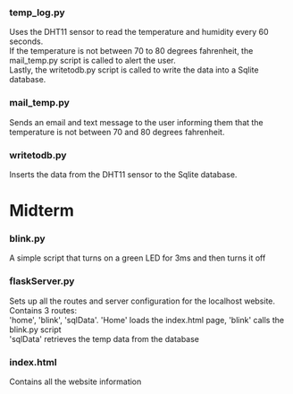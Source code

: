 ### temp_log.py  
Uses the DHT11 sensor to read the temperature and humidity every 60 seconds.  
If the temperature is not between 70 to 80 degrees fahrenheit, the mail_temp.py script is called to alert the user.  
Lastly, the writetodb.py script is called to write the data into a Sqlite database.  

### mail_temp.py 
Sends an email and text message to the user informing them that the temperature is not between 70 and 80 degrees fahrenheit.  

### writetodb.py 
Inserts the data from the DHT11 sensor to the Sqlite database.  

# Midterm  

### blink.py  
A simple script that turns on a green LED for 3ms and then turns it off  

### flaskServer.py  
Sets up all the routes and server configuration for the localhost website. Contains 3 routes:  
'home', 'blink', 'sqlData'. 'Home' loads the index.html page, 'blink' calls the blink.py script  
'sqlData' retrieves the temp data from the database  

### index.html  
Contains all the website information
